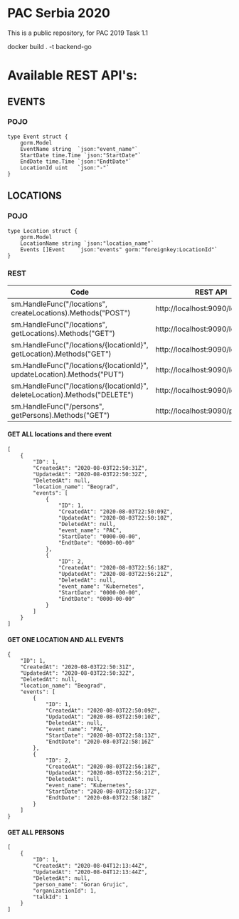 # PAC Serbia 2020

This is a public repository, for PAC 2019 Task 1.1

docker build . -t backend-go

# Available REST API's:

## EVENTS

### POJO

```
type Event struct {
	gorm.Model
	EventName string  `json:"event_name"`
	StartDate time.Time `json:"StartDate"`
	EndDate time.Time `json:"EndtDate"`
	LocationId uint   `json:"-"`
}
```

## LOCATIONS

### POJO

```
type Location struct {
	gorm.Model
	LocationName string `json:"location_name"`
	Events []Event    `json:"events" gorm:"foreignkey:LocationId"`
}
```

### REST
Code | REST API | METHOD | COMMENT |
--- | --- | --- | --- |
sm.HandleFunc("/locations", createLocations).Methods("POST") | http://localhost:9090/locations | POST |  | 
sm.HandleFunc("/locations", getLocations).Methods("GET") | http://localhost:9090/locations | GET |  | 
sm.HandleFunc("/locations/{locationId}", getLocation).Methods("GET") | http://localhost:9090/locations/1 | GET |  | 
sm.HandleFunc("/locations/{locationId}", updateLocation).Methods("PUT") | http://localhost:9090/locations/1 | PUT |  | 
sm.HandleFunc("/locations/{locationId}", deleteLocation).Methods("DELETE") | http://localhost:9090/locations/1 | DELETE |  | 
sm.HandleFunc("/persons", getPersons).Methods("GET") | http://localhost:9090/persons | GET |  | 

#### GET ALL locations and there event
```
[
    {
        "ID": 1,
        "CreatedAt": "2020-08-03T22:50:31Z",
        "UpdatedAt": "2020-08-03T22:50:32Z",
        "DeletedAt": null,
        "location_name": "Beograd",
        "events": [
            {
                "ID": 1,
                "CreatedAt": "2020-08-03T22:50:09Z",
                "UpdatedAt": "2020-08-03T22:50:10Z",
                "DeletedAt": null,
                "event_name": "PAC",
                "StartDate": "0000-00-00",
                "EndtDate": "0000-00-00"
            },
            {
                "ID": 2,
                "CreatedAt": "2020-08-03T22:56:18Z",
                "UpdatedAt": "2020-08-03T22:56:21Z",
                "DeletedAt": null,
                "event_name": "Kubernetes",
                "StartDate": "0000-00-00",
                "EndtDate": "0000-00-00"
            }
        ]
    }
]
```

#### GET ONE LOCATION AND ALL EVENTS
```
{
    "ID": 1,
    "CreatedAt": "2020-08-03T22:50:31Z",
    "UpdatedAt": "2020-08-03T22:50:32Z",
    "DeletedAt": null,
    "location_name": "Beograd",
    "events": [
        {
            "ID": 1,
            "CreatedAt": "2020-08-03T22:50:09Z",
            "UpdatedAt": "2020-08-03T22:50:10Z",
            "DeletedAt": null,
            "event_name": "PAC",
            "StartDate": "2020-08-03T22:58:13Z",
            "EndtDate": "2020-08-03T22:58:16Z"
        },
        {
            "ID": 2,
            "CreatedAt": "2020-08-03T22:56:18Z",
            "UpdatedAt": "2020-08-03T22:56:21Z",
            "DeletedAt": null,
            "event_name": "Kubernetes",
            "StartDate": "2020-08-03T22:58:17Z",
            "EndtDate": "2020-08-03T22:58:18Z"
        }
    ]
}
```

#### GET ALL PERSONS
```
[
    {
        "ID": 1,
        "CreatedAt": "2020-08-04T12:13:44Z",
        "UpdatedAt": "2020-08-04T12:13:44Z",
        "DeletedAt": null,
        "person_name": "Goran Grujic",
        "organizationId": 1,
        "talkId": 1
    }
]
```

